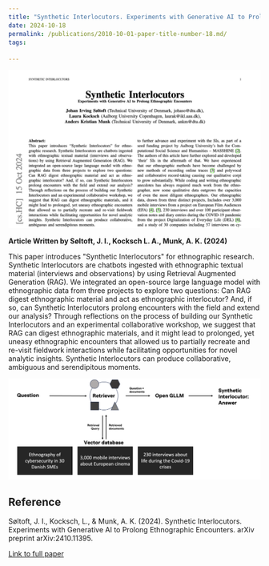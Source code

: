 ```yaml
---
title: "Synthetic Interlocutors. Experiments with Generative AI to Prolong Ethnographic Encounters"
date: 2024-10-18
permalink: /publications/2010-10-01-paper-title-number-18.md/
tags:

---
```


![MACHINEfriction](/images/Synthetic-Interlocutors1.png)

**Article Written by Søltoft, J. I., Kocksch L. A., Munk, A. K.  (2024)** 

This paper introduces "Synthetic Interlocutors" for ethnographic research. Synthetic Interlocutors are chatbots ingested with ethnographic textual material (interviews and observations) by using Retrieval Augmented Generation (RAG). We integrated an open-source large language model with ethnographic data from three projects to explore two questions: Can RAG digest ethnographic material and act as ethnographic interlocutor? And, if so, can Synthetic Interlocutors prolong encounters with the field and extend our analysis? Through reflections on the process of building our Synthetic Interlocutors and an experimental collaborative workshop, we suggest that RAG can digest ethnographic materials, and it might lead to prolonged, yet uneasy ethnographic encounters that allowed us to partially recreate and re-visit fieldwork interactions while facilitating opportunities for novel analytic insights. Synthetic Interlocutors can produce collaborative, ambiguous and serendipitous moments. 

![MACHINEfriction](/images/Black&WhiteRagmodel.png)

**Reference**
------
Søltoft, J. I., Kocksch, L., & Munk, A. K. (2024). Synthetic Interlocutors. Experiments with Generative AI to Prolong Ethnographic Encounters. arXiv preprint arXiv:2410.11395.

[Link to full paper](https://arxiv.org/abs/2410.11395)


